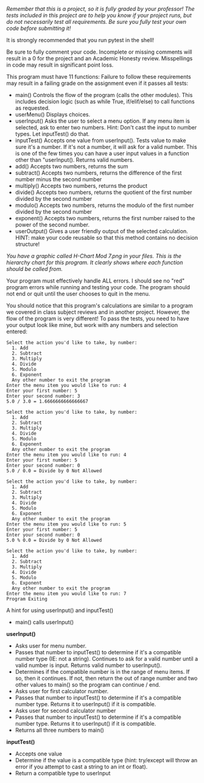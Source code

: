 *Remember that this is a project, so it is fully graded by your professor! The tests included in this project are to help you know if your project runs, but do not necessarily test all requirements.  Be sure you fully test your own code before submitting it!*

It is strongly recommended that you run pytest in the shell!


Be sure to fully comment your code.  Incomplete or missing comments will result in a 0 for the project and an Academic Honesty review.  Misspellings in code may result in significant point loss.

This program must have 11 functions: Failure to follow these requirements may result in a failing grade on the assignment even if it passes all tests: 


* main() Controls the flow of the program (calls the other modules). This includes decision logic (such as while True, if/elif/else) to call functions as requested. 
* userMenu() Displays choices.
* userInput() Asks the user to select a menu option. If any menu item is selected, ask to enter two numbers. Hint: Don't cast the input to number types. Let inputTest() do that.
* inputTest() Accepts one value from userInput(). Tests value to make sure it's a number. If it's not a number, it will ask for a valid number. This is one of the few times you can have a user input values in a function other than "userInput(). Returns valid numbers.
* add() Accepts two numbers, returns the sum
* subtract() Accepts two numbers, returns the difference of the first number minus the second number
* multiply() Accepts two numbers, returns the product
* divide() Accepts two numbers, returns the quotient of the first number divided by the second number
* modulo() Accepts two numbers, returns the modulo of the first number divided by the second number
* exponent() Accepts two numbers, returns the first number raised to the power of the second number.
* userOutput() Gives a user friendly output of the selected calculation. HINT: make your code reusable so that this method contains no decision structure!
  
*You have a graphic called H-Chart Mod 7.png in your files. This is the hierarchy chart for this program. It clearly shows where each function should be called from.*


Your program must effectively handle ALL errors. I should see no "red" program errors while running and testing your code.
The program should not end or quit until the user chooses to quit in the menu.

You should notice that this program's calculations are similar to a program we covered in class subject reviews and in another project. However, the flow of the program is very different!
To pass the tests, you need to have your output look like mine, but work with any numbers and selection entered:
```    
Select the action you'd like to take, by number:
  1. Add
  2. Subtract
  3. Multiply
  4. Divide
  5. Modulo
  6. Exponent
  Any other number to exit the program
Enter the menu item you would like to run: 4
Enter your first number: 5
Enter your second number: 3
5.0 / 3.0 = 1.6666666666666667

Select the action you'd like to take, by number:
  1. Add
  2. Subtract
  3. Multiply
  4. Divide
  5. Modulo
  6. Exponent
  Any other number to exit the program
Enter the menu item you would like to run: 4
Enter your first number: 5
Enter your second number: 0
5.0 / 0.0 = Divide by 0 Not Allowed

Select the action you'd like to take, by number:
  1. Add
  2. Subtract
  3. Multiply
  4. Divide
  5. Modulo
  6. Exponent
  Any other number to exit the program
Enter the menu item you would like to run: 5
Enter your first number: 5
Enter your second number: 0
5.0 % 0.0 = Divide by 0 Not Allowed

Select the action you'd like to take, by number:
  1. Add
  2. Subtract
  3. Multiply
  4. Divide
  5. Modulo
  6. Exponent
  Any other number to exit the program
Enter the menu item you would like to run: 7
Program Exiting

```

A hint for using userInput() and inputTest()

* main() calls userInput()

**userInput()** 
* Asks user for menu number. 
* Passes that number to inputTest() to determine if it's a compatible number type (IE: not a string). Continues to ask for a valid number until a valid number is input. Returns valid number to userInput().
* Determines if the compatible number is in the range of menu items. If so, then it continues.  If not, then return the out of range number and two other values to main() so the program can continue / end.
* Asks user for first calculator number.
* Passes that number to inputTest() to determine if it's a compatible number type. Returns it to userInput() if it is compatible.
* Asks user for second calculator number
* Passes that number to inputTest() to determine if it's a compatible number type. Returns it to userInput() if it is compatible.
* Returns all three numbers to main()

**inputTest()**
* Accepts one value
* Determine if the value is a compatible type (hint: try/except will throw an error if you attempt to cast a string to an int or float).
* Return a compatible type to userInput

